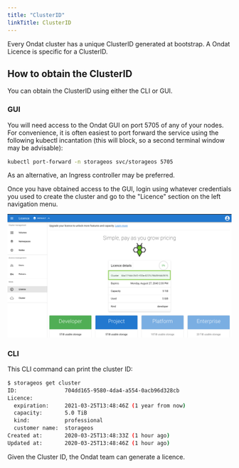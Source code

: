```yaml
---
title: "ClusterID"
linkTitle: ClusterID
---
```


Every Ondat cluster has a unique ClusterID generated at bootstrap. A
Ondat Licence is specific for a ClusterID.

## How to obtain the ClusterID

You can obtain the ClusterID using either the CLI or GUI.

### GUI

You will need access to the Ondat GUI on port 5705 of any of your nodes.
For convenience, it is often easiest to port forward the service using the
following kubectl incantation (this will block, so a second terminal window may
be advisable):

  ```bash
  kubectl port-forward -n storageos svc/storageos 5705
  ```

As an alternative, an Ingress controller may be preferred.

Once you have obtained access to the GUI, login using whatever credentials you
used to create the cluster and go to the "Licence" section on the left
navigation menu.

![Licence page](/images/docs/operations/licensing/licence-page.png)

### CLI

This CLI command can print the cluster ID:

```bash
$ storageos get cluster
ID:               704dd165-9580-4da4-a554-0acb96d328cb
Licence:
  expiration:     2021-03-25T13:48:46Z (1 year from now)
  capacity:       5.0 TiB
  kind:           professional
  customer name:  storageos
Created at:       2020-03-25T13:48:33Z (1 hour ago)
Updated at:       2020-03-25T13:48:46Z (1 hour ago)
```

Given the Cluster ID, the Ondat team can generate a licence.

